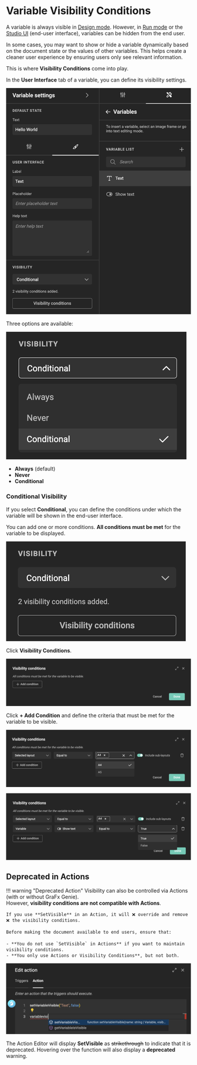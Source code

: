 # Variable Visibility Conditions

A variable is always visible in [Design mode](../../../concepts/design-run/#design-mode). However, in [Run mode](../../../concepts/design-run/#run-mode) or the [Studio UI](../../../../GraFx-Studio/concepts/template-management/#studio-ui) (end-user interface), variables can be hidden from the end user.

In some cases, you may want to show or hide a variable dynamically based on the document state or the values of other variables. This helps create a cleaner user experience by ensuring users only see relevant information.

This is where **Visibility Conditions** come into play.

In the **User Interface** tab of a variable, you can define its visibility settings.

![screenshot-full](var08.png)

Three options are available:

![screenshot](var13.png)

- **Always** (default)
- **Never**
- **Conditional**

### Conditional Visibility

If you select **Conditional**, you can define the conditions under which the variable will be shown in the end-user interface.

You can add one or more conditions. **All conditions must be met** for the variable to be displayed.

![screenshot](var09.png)

Click **Visibility Conditions**.

![screenshot-full](var10.png)

Click **+ Add Condition** and define the criteria that must be met for the variable to be visible.

![screenshot-full](var11.png)

![screenshot-full](var12.png)

## Deprecated in Actions

!!! warning "Deprecated Action"
    Visibility can also be controlled via Actions (with or without GraFx Genie).  
    However, **visibility conditions are not compatible with Actions**.

    If you use **SetVisible** in an Action, it will ❌ override and remove ❌ the visibility conditions.

    Before making the document available to end users, ensure that:
    
    - **You do not use `SetVisible` in Actions** if you want to maintain visibility conditions.
    - **You only use Actions or Visibility Conditions**, but not both.

![screenshot-full](var14.png)

The Action Editor will display **SetVisible** as ~~strikethrough~~ to indicate that it is deprecated. Hovering over the function will also display a **deprecated** warning.